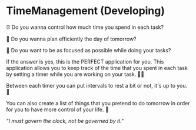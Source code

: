 # TimeManagement (Developing)

:alarm_clock: Do you wanna control how much time you spend in each task?


:calendar: Do you wanna plan efficiently the day of tomorrow?


:brain: Do you want to be as focused as possible while doing your tasks?

If the answer is yes, this is the PERFECT application for you.
This application allows you to keep track of the time that you spent in each task by setting a timer while you are working on your task. :man_factory_worker:

Between each timer you can put intervals to rest a bit or not, it's up to you. :slightly_smiling_face:

You can also create a list of things that you pretend to do tomorrow in order for you to have more control of your life. :notebook:

*"I must govern the clock, not be governed by it."*

